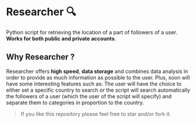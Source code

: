 # Researcher 🔍

Python script for retrieving the location of a part of followers of a user.
**Works for both public and private accounts**.

## Why Researcher ?

Researcher offers **high speed**, **data storage** and combines data analysis in order to provide as much information as possible to the user. Plus, soon will have some interesting features such as: The user will have the choice to either set a specific country to search or the script will search automatically the followers of a user (which the user of the script will specify) and separate them to categories in proportion to the country.


> If you like this repository please feel free to star and/or fork it.
